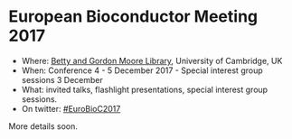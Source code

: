 # European Bioconductor Meeting 2017

* Where: [Betty and Gordon Moore Library](http://moore.libraries.cam.ac.uk/location-maps), University of Cambridge, UK
* When: Conference 4 - 5 December 2017 - Special interest group sessions 3 December
* What: invited talks, flashlight presentations, special interest group sessions.
* On twitter: [#EuroBioC2017](https://twitter.com/search?q=%23EuroBioC2017)

More details soon.

